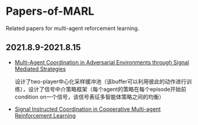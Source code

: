 # Papers-of-MARL

Related papers for multi-agent reforcement learning.


## 2021.8.9-2021.8.15

- [Multi-Agent Coordination in Adversarial Environments through Signal Mediated Strategies](https://arxiv.org/pdf/2102.05026.pdf)  

  设计了two-player中心化采样缓冲池（该buffer可以利用彼此的动作进行训练），设计了信号中介策略框架（每个agent的策略在每个episode开始前condition on一个信号，该信号表征多智能体策略之间的均衡）  
  
- [Signal Instructed Coordination in Cooperative Multi-agent Reinforcement Learning](https://arxiv.org/pdf/1909.04224.pdf)  
